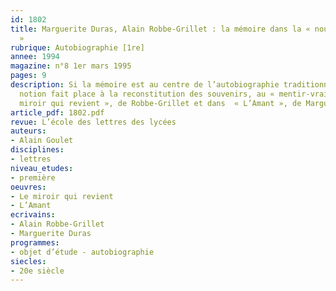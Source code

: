 ```yaml
---
id: 1802
title: Marguerite Duras, Alain Robbe-Grillet : la mémoire dans la « nouvelle autobiographie
  » 
rubrique: Autobiographie [1re]
annee: 1994
magazine: n°8 1er mars 1995
pages: 9
description: Si la mémoire est au centre de l’autobiographie traditionnelle, cette
  notion fait place à la reconstitution des souvenirs, au « mentir-vrai » dans « Le
  miroir qui revient », de Robbe-Grillet et dans  « L’Amant », de Marguerite Duras…
article_pdf: 1802.pdf
revue: L’école des lettres des lycées
auteurs:
- Alain Goulet
disciplines:
- lettres
niveau_etudes:
- première
oeuvres:
- Le miroir qui revient
- L’Amant
ecrivains:
- Alain Robbe-Grillet
- Marguerite Duras
programmes:
- objet d’étude - autobiographie
siecles:
- 20e siècle
---
```

